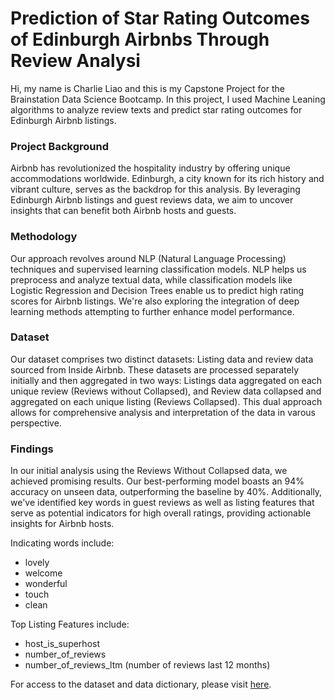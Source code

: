 # Prediction of Star Rating Outcomes of Edinburgh Airbnbs Through Review Analysi

Hi, my name is Charlie Liao and this is my Capstone Project for the Brainstation Data Science Bootcamp. In this project, I used Machine Leaning algorithms to analyze review texts and predict star rating outcomes for Edinburgh Airbnb listings.

### Project Background

Airbnb has revolutionized the hospitality industry by offering unique accommodations worldwide. Edinburgh, a city known for its rich history and vibrant culture, serves as the backdrop for this analysis. By leveraging Edinburgh Airbnb listings and guest reviews data, we aim to uncover insights that can benefit both Airbnb hosts and guests.

### Methodology
Our approach revolves around NLP (Natural Language Processing) techniques and supervised learning classification models. NLP helps us preprocess and analyze textual data, while classification models like Logistic Regression and Decision Trees enable us to predict high rating scores for Airbnb listings. We're also exploring the integration of deep learning methods attempting to further enhance model performance.

### Dataset
Our dataset comprises two distinct datasets: Listing data and review data sourced from Inside Airbnb. These datasets are processed separately initially and then aggregated in two ways: Listings data aggregated on each unique review (Reviews without Collapsed), and Review data collapsed and aggregated on each unique listing (Reviews Collapsed). This dual approach allows for comprehensive analysis and interpretation of the data in varous perspective.

### Findings
In our initial analysis using the Reviews Without Collapsed data, we achieved promising results. Our best-performing model boasts an 94% accuracy on unseen data, outperforming the baseline by 40%. Additionally, we've identified key words in guest reviews as well as listing features that serve as potential indicators for high overall ratings, providing actionable insights for Airbnb hosts. 

Indicating words include:
- lovely
- welcome
- wonderful
- touch
- clean

Top Listing Features include:
- host_is_superhost
- number_of_reviews
- number_of_reviews_ltm (number of reviews last 12 months)

For access to the dataset and data dictionary, please visit [here](https://drive.google.com/drive/folders/1KuRosCHxTRygPDLzHlt5agvEWF9eAcai?usp=sharing).